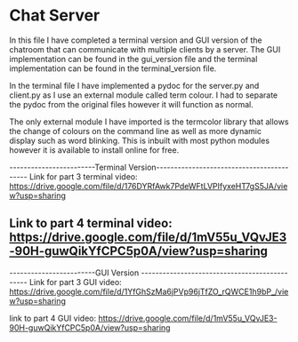 # Chat Server

In this file I have completed a terminal version and GUI version of the chatroom
that can communicate with multiple clients by a server. The GUI implementation can
be found in the gui_version file and the terminal implementation can be found in
the terminal_version file.

In the terminal file I have implemented a pydoc for the server.py and client.py as
I use an external module called term colour. I had to separate the pydoc from the
original files however it will function as normal.

The only external module I have imported is the termcolor library that allows
the change of colours on the command line as well as more dynamic display such
as word blinking. This is inbuilt with most python modules however it is available
to install online for free.


------------------------Terminal Version------------------------------------------
Link for part 3 terminal video:
https://drive.google.com/file/d/176DYRfAwk7PdeWFtLVPIfyxeHT7gS5JA/view?usp=sharing

Link to part 4 terminal video:
https://drive.google.com/file/d/1mV55u_VQvJE3-90H-guwQikYfCPC5p0A/view?usp=sharing
----------------------------------------------------------------------------------

------------------------GUI Version ----------------------------------------------
Link for part 3 GUI video:
https://drive.google.com/file/d/1YfGhSzMa6jPVp96jTfZO_rQWCE1h9bP_/view?usp=sharing

link to part 4 GUI video:
https://drive.google.com/file/d/1mV55u_VQvJE3-90H-guwQikYfCPC5p0A/view?usp=sharing


